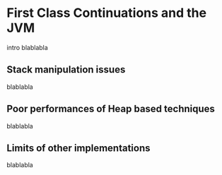 # First Class Continuations and the JVM

intro blablabla

## Stack manipulation issues
blablabla

## Poor performances of Heap based techniques
blablabla

## Limits of other implementations
blablabla
